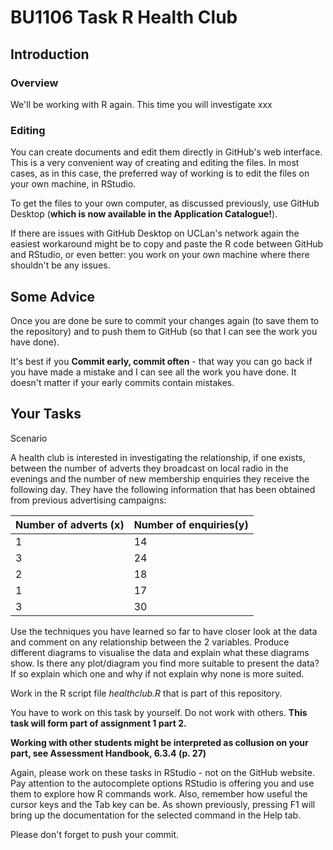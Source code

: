 # BU1106 Task R Health Club

## Introduction

### Overview

We'll be working with R again. This time you will investigate xxx
### Editing

You can create documents and edit them directly in GitHub's web interface. This is a very convenient way of creating and editing the files. 
In most cases, as in this case, the preferred way of working is to edit the files on your own machine, in RStudio.

To get the files to your own computer, as discussed previously, use GitHub Desktop (**which is now available in the Application Catalogue!**).

If there are issues with GitHub Desktop on UCLan's network again the easiest workaround might be to copy and paste the R code between GitHub and RStudio, or even better: you work on your own machine where there shouldn't be any issues.  

## Some Advice

Once you are done be sure to commit your changes again (to save them to the repository) and to push them to GitHub (so that I can see the work you have done).

It's best if you **Commit early, commit often** - that way you can go back if you have made a mistake and I can see all the work you have done. It doesn't matter if your early commits contain mistakes.  


## Your Tasks


Scenario 

A health club is interested in investigating the relationship, if one exists, between the number of adverts they broadcast on local radio in the evenings and the number of new membership enquiries they receive the following day.  They have the following information that has been obtained from previous advertising campaigns:

Number of adverts (x) | Number of enquiries(y)
------------ | -------------
1 | 14
3 | 24
2 | 18
1 | 17
3 | 30

Use the techniques you have learned so far to have closer look at the data and comment on any relationship between the 2 variables. Produce different diagrams to visualise the data and explain what these diagrams show. 
Is there any plot/diagram you find more suitable to present the data? If so explain which one and why if not explain why none is more suited.

 
Work in the R script file _healthclub.R_ that is part of this repository. 

You have to work on this task by yourself. Do not work with others. **This task will form part of assignment 1 part 2.** 

**Working with other students might be interpreted as collusion on your part, see Assessment Handbook, 6.3.4 (p. 27)** 

Again, please work on these tasks in RStudio - not on the GitHub website. 
Pay attention to the autocomplete options RStudio is offering you and use them to explore how R commands work. Also, remember how useful the cursor keys and the Tab key can be. 
As shown previously, pressing F1 will bring up the documentation for the selected command in the Help tab. 

Please don't forget to push your commit. 
